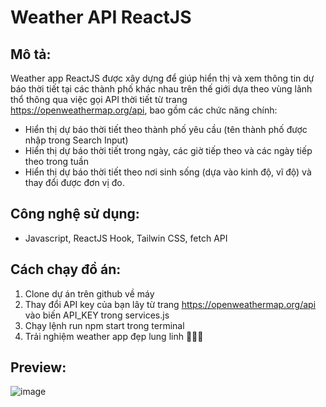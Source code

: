 # Weather API ReactJS

## Mô tả:

Weather app ReactJS được xây dựng để giúp hiển thị và xem thông tin dự báo thời tiết tại các thành phố khác nhau trên thế giới dựa theo vùng lãnh thổ thông qua việc gọi API thời tiết từ trang https://openweathermap.org/api, bao gồm các chức năng chính:
- Hiển thị dự báo thời tiết theo thành phố yêu cầu (tên thành phố được nhập trong Search Input)
- Hiển thị dự báo thời tiết trong ngày, các giờ tiếp theo và các ngày tiếp theo trong tuần
- Hiển thị dự báo thời tiết theo nơi sinh sống (dựa vào kinh độ, vĩ độ) và thay đổi được đơn vị đo.

## Công nghệ sử dụng:

- Javascript, ReactJS Hook, Tailwin CSS, fetch API

## Cách chạy đồ án:

1. Clone dự án trên github về máy
2. Thay đổi API key của bạn lây từ trang https://openweathermap.org/api vào biến API_KEY trong services.js
3. Chạy lệnh run npm start trong terminal
4. Trải nghiệm weather app đẹp lung linh 🤣🤣🤣

## Preview:

![image](https://user-images.githubusercontent.com/71802115/181679080-07927af0-9a71-4558-af3c-58e69df7edaf.png)

